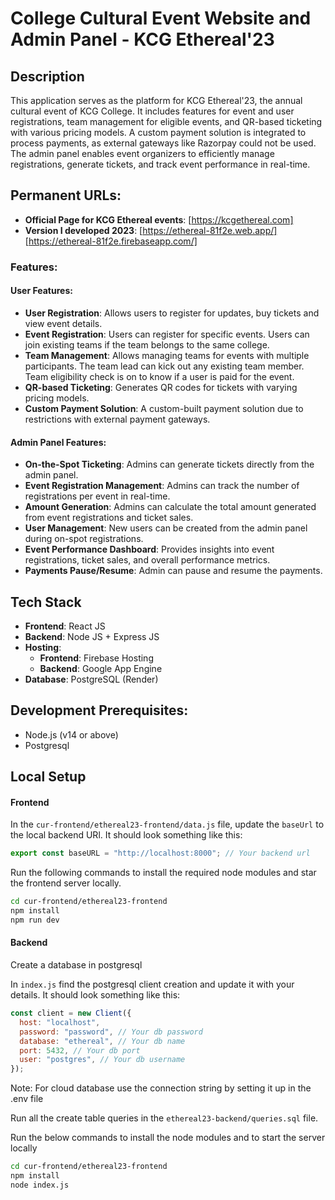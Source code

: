 # College Cultural Event Website and Admin Panel - KCG Ethereal'23

## Description

This application serves as the platform for KCG Ethereal'23, the annual cultural event of KCG College. It includes features for event and user registrations, team management for eligible events, and QR-based ticketing with various pricing models. A custom payment solution is integrated to process payments, as external gateways like Razorpay could not be used. The admin panel enables event organizers to efficiently manage registrations, generate tickets, and track event performance in real-time.

## Permanent URLs:

- **Official Page for KCG Ethereal events**: [https://kcgethereal.com]
- **Version I developed 2023**: [https://ethereal-81f2e.web.app/] [https://ethereal-81f2e.firebaseapp.com/]

### Features:

#### User Features:

- **User Registration**: Allows users to register for updates, buy tickets and view event details.
- **Event Registration**: Users can register for specific events. Users can join existing teams if the team belongs to the same college.
- **Team Management**: Allows managing teams for events with multiple participants. The team lead can kick out any existing team member. Team eligibility check is on to know if a user is paid for the event.
- **QR-based Ticketing**: Generates QR codes for tickets with varying pricing models.
- **Custom Payment Solution**: A custom-built payment solution due to restrictions with external payment gateways.

#### Admin Panel Features:

- **On-the-Spot Ticketing**: Admins can generate tickets directly from the admin panel.
- **Event Registration Management**: Admins can track the number of registrations per event in real-time.
- **Amount Generation**: Admins can calculate the total amount generated from event registrations and ticket sales.
- **User Management**: New users can be created from the admin panel during on-spot registrations.
- **Event Performance Dashboard**: Provides insights into event registrations, ticket sales, and overall performance metrics.
- **Payments Pause/Resume**: Admin can pause and resume the payments.

## Tech Stack

- **Frontend**: React JS
- **Backend**: Node JS + Express JS
- **Hosting**:
  - **Frontend**: Firebase Hosting
  - **Backend**: Google App Engine
- **Database**: PostgreSQL (Render)

## Development Prerequisites:

- Node.js (v14 or above)
- Postgresql

## Local Setup

#### Frontend

In the `cur-frontend/ethereal23-frontend/data.js` file, update the `baseUrl` to the local backend URl. It should look something like this:

```js
export const baseURL = "http://localhost:8000"; // Your backend url
```

Run the following commands to install the required node modules and star the frontend server locally.

```bash
cd cur-frontend/ethereal23-frontend
npm install
npm run dev
```

#### Backend

Create a database in postgresql

In `index.js` find the postgresql client creation and update it with your details. It should look something like this:

```js
const client = new Client({
  host: "localhost",
  password: "password", // Your db password
  database: "ethereal", // Your db name
  port: 5432, // Your db port
  user: "postgres", // Your db username
});
```

Note: For cloud database use the connection string by setting it up in the .env file

Run all the create table queries in the `ethereal23-backend/queries.sql` file.

Run the below commands to install the node modules and to start the server locally

```bash
cd cur-frontend/ethereal23-frontend
npm install
node index.js
```
